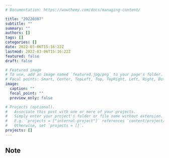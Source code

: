 ```yaml
---
# Documentation: https://wowchemy.com/docs/managing-content/

title: "20220307"
subtitle: ""
summary: ""
authors: []
tags: []
categories: []
date: 2022-03-06T15:16:22Z
lastmod: 2022-03-06T15:16:22Z
featured: false
draft: false

# Featured image
# To use, add an image named `featured.jpg/png` to your page's folder.
# Focal points: Smart, Center, TopLeft, Top, TopRight, Left, Right, BottomLeft, Bottom, BottomRight.
image:
  caption: ""
  focal_point: ""
  preview_only: false

# Projects (optional).
#   Associate this post with one or more of your projects.
#   Simply enter your project's folder or file name without extension.
#   E.g. `projects = ["internal-project"]` references `content/project/deep-learning/index.md`.
#   Otherwise, set `projects = []`.
projects: []
---
```


## Note

